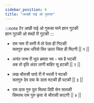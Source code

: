 ```yaml
---
sidebar_position: 6
title: "आच्छी पाई ओ गुरूसा"
---
```


:::note टेर
आछी पाई ओ गुरूसा माने ज्ञान गुटकी <br/>
ज्ञान गुटकी ओ शब्दों री गुटकी
:::

- राम नाम री वाणी में तो पेला ही गिटकी <br/>
  सतगुरु हाथ धरियो सिर ऊपर चिंता ही मिटगी || १ ||

- अनंत जन्म री भूल भ्रमता भव - भव है भटकी <br/>
  अब तो वृति अंदर लागी बाहिर सु हटकी || २ ||

- लख चौरासी पापो री में भरली रे मटकी <br/>
  सतगुरु देव दया के दाता मटकी ही पटकी || ३ ||

- राम दास गुरु पूरा मिल्या दिवी सेन सातकी <br/>
  सिमरथ राम गुरु कृपा से चौरासी काटगी || ४ ||
